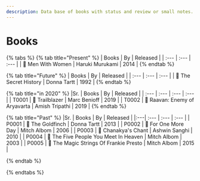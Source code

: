 ```yaml
---
description: Data base of books with status and review or small notes.
---
```


# Books

{% tabs %}
{% tab title="Present" %}
| Books | By | Released |
| :--- | :--- | :--- |
| 📖 Men With Women | Haruki Murukami | 2014 |
{% endtab %}

{% tab title="Future" %}
| Books | By | Released |
| :--- | :--- | :--- |
| 📖 The Secret History | Donna Tartt | 1992 |
{% endtab %}

{% tab title="in 2020" %}
|Sr.   | Books | By | Released |
| :--- | :--- | :--- | :--- |
| T0001 | 📖 Trailblazer | Marc Benioff | 2019 |
| T0002 | 📖 Raavan: Enemy of Aryavarta | Amish Tripathi | 2019 |
{% endtab %}

{% tab title="Past" %}
|Sr. | Books | By | Released |
|:---| :--- | :--- | :--- |
| P0001 | 📖 The Goldfinch | Donna Tartt | 2013 |
| P0002 | 📖 For One More Day | Mitch Albom | 2006 |
| P0003 | 📖 Chanakya's Chant | Ashwin Sanghi | 2010 |
| P0004 | 📖 The Five People You Meet In Heaven | Mitch Albom | 2003 |
| P0005 | 📖 The Magic Strings Of Frankie Presto | Mitch Albom | 2015 |

{% endtab %}

{% endtabs %}


<!-- | 📖 |  |  | -->

